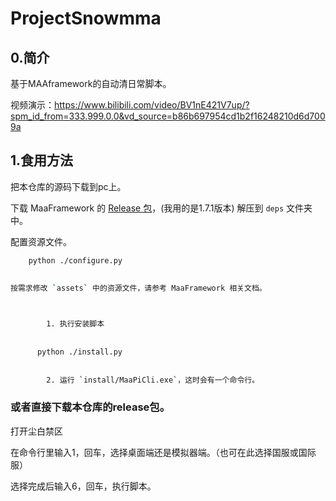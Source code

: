 # ProjectSnowmma
## 0.简介

基于MAAframework的自动清日常脚本。

视频演示：https://www.bilibili.com/video/BV1nE421V7up/?spm_id_from=333.999.0.0&vd_source=b86b697954cd1b2f16248210d6d7009a

## 1.食用方法

把本仓库的源码下载到pc上。

下载 MaaFramework 的 [Release 包](https://github.com/MaaXYZ/MaaFramework/releases)，(我用的是1.7.1版本) 解压到 `deps` 文件夹中。

配置资源文件。

```bash
    python ./configure.py
    

按需求修改 `assets` 中的资源文件，请参考 MaaFramework 相关文档。

    

        1. 执行安装脚本
           
     
      python ./install.py
      
      
        2. 运行 `install/MaaPiCli.exe`，这时会有一个命令行。

```
### 或者直接下载本仓库的release包。

打开尘白禁区

在命令行里输入1，回车，选择桌面端还是模拟器端。（也可在此选择国服或国际服）

选择完成后输入6，回车，执行脚本。



